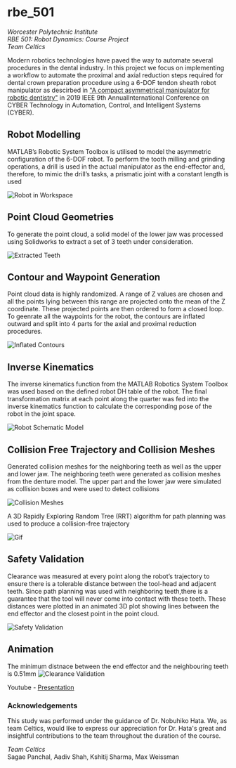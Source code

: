 # rbe_501
*Worcester Polytechnic Institute  
RBE 501: Robot Dynamics: Course Project  
Team Celtics*

Modern robotics technologies have paved the way to automate several procedures in the dental industry. In this project we focus on implementing a workflow to automate the proximal and axial reduction steps required for dental crown preparation procedure  using a 6-DOF tendon sheath robot manipulator as descirbed in ["A compact asymmetrical manipulator for robotic dentistry"](https://ieeexplore.ieee.org/document/9066571) in 2019 IEEE 9th AnnualInternational Conference on CYBER Technology in Automation, Control, and Intelligent Systems (CYBER). 

## Robot Modelling
MATLAB’s Robotic System Toolbox is utilised to model the asymmetric configuration of the 6-DOF robot. To perform the tooth milling and grinding  operations, a drill is used in the actual manipulator as the end-effector and, therefore, to mimic the drill’s tasks, a prismatic joint with a constant length is used

![Robot in Workspace](Pictures/Prismatic%20Link%20Robot.png)


## Point Cloud Geometries
To generate the point cloud, a solid model of the lower jaw was processed using Solidworks to extract a set of 3 teeth under consideration.

![Extracted Teeth](Pictures/Point_Cloud_of_entire_lower_jaw.jpg-mh.png)


## Contour and Waypoint Generation
Point cloud data is highly randomized. A range of Z values are chosen and all the points lying between this range are projected onto the mean of the Z coordinate. These projected points are then ordered to form a closed loop.  
To geenrate all the waypoints for the robot, the contours are inflated outward and split into 4 parts for the axial and proximal reduction procedures.

![Inflated Contours](Pictures/inflated.png)

## Inverse Kinematics
The inverse kinematics function from the MATLAB Robotics System Toolbox was used based on the defined  robot DH table of the robot. The final transformation matrix at each point along the quarter was fed into the inverse kinematics function to calculate the corresponding pose of the robot in the joint space.

![Robot Schematic Model](Pictures/Asymmetric%20Model_Schematic.png)

## Collision Free Trajectory and Collision Meshes
Generated collision meshes for the neighboring teeth as well as the upper and lower jaw. The neighboring teeth were generated as collision meshes from the denture model. The upper part and the lower jaw were simulated as collision boxes and were used to detect collisions


![Collision Meshes](Pictures/Collision%20Free%20Trajectory_annotated.jpg)

A 3D Rapidly Exploring Random Tree (RRT) algorithm for path planning was used to produce a collision-free trajectory

![Gif](Pictures/EE%20Tracing%20the%20Path.gif)


## Safety Validation
Clearance was measured at every point along the robot’s trajectory to ensure there is a tolerable distance between the tool-head and adjacent teeth. Since path planning was used with neighboring teeth,there is a guarantee that the tool will never come into contact with these teeth. These distances were plotted in an animated 3D plot showing lines between the end effector and the closest point in the point cloud.

![Safety Validation](Pictures/ClearancePlot.png)

## Animation

The minimum distnace between the end effector and the neighbouring teeth is 0.51mm
![Clearance Validation](Pictures/clearance.gif)

Youtube - [Presentation](https://www.youtube.com/watch?v=PazxKPg82kc)


### Acknowledgements
This study was performed under the guidance of Dr. Nobuhiko Hata. We, as team Celtics, would like to express our appreciation for Dr. Hata's great and insightful contributions to the team throughout the duration of the course.

*Team Celtics*  
Sagae Panchal, Aadiv Shah, Kshitij Sharma, Max Weissman